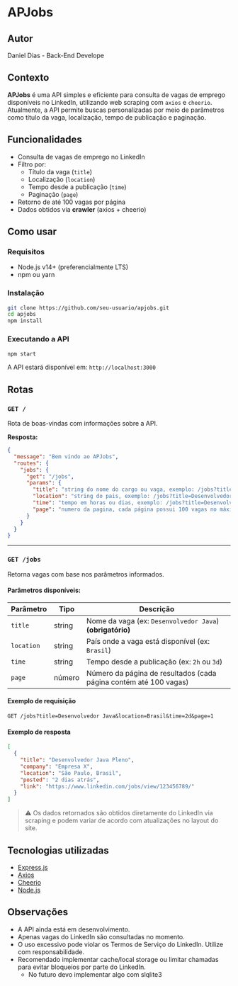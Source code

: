 # APJobs
## Autor

Daniel Dias - Back-End Develope

## Contexto

**APJobs** é uma API simples e eficiente para consulta de vagas de emprego disponíveis no LinkedIn, utilizando web scraping com `axios` e `cheerio`. Atualmente, a API permite buscas personalizadas por meio de parâmetros como título da vaga, localização, tempo de publicação e paginação.

## Funcionalidades

- Consulta de vagas de emprego no LinkedIn
- Filtro por:
  - Título da vaga (`title`)
  - Localização (`location`)
  - Tempo desde a publicação (`time`)
  - Paginação (`page`)
- Retorno de até 100 vagas por página
- Dados obtidos via **crawler** (axios + cheerio)

## Como usar

### Requisitos

- Node.js v14+ (preferencialmente LTS)
- npm ou yarn

### Instalação

```bash
git clone https://github.com/seu-usuario/apjobs.git
cd apjobs
npm install
```

### Executando a API

```bash
npm start
```

A API estará disponível em: `http://localhost:3000`

## Rotas

### `GET /`

Rota de boas-vindas com informações sobre a API.

**Resposta:**

```json
{
  "message": "Bem vindo ao APJobs",
  "routes": {
    "jobs": {
      "get": "/jobs",
      "params": {
        "title": "string do nome do cargo ou vaga, exemplo: /jobs?title=Desenvolvedor Java",
        "location": "string do pais, exemplo: /jobs?title=Desenvolvedor Java&location=Brasil",
        "time": "tempo em horas ou dias, exemplo: /jobs?title=Desenvolvedor Java&time=2h ou /jobs?title=Desenvolvedor Java&time=2d",
        "page": "numero da pagina, cada página possui 100 vagas no máximo, exemplo: /jobs?title=Desenvolvedor Java&page=1"
      }
    }
  }
}
```

---

### `GET /jobs`

Retorna vagas com base nos parâmetros informados.

#### Parâmetros disponíveis:

| Parâmetro | Tipo   | Descrição |
|----------|--------|-----------|
| `title`  | string | Nome da vaga (ex: `Desenvolvedor Java`) **(obrigatório)** |
| `location` | string | País onde a vaga está disponível (ex: `Brasil`) |
| `time` | string | Tempo desde a publicação (ex: `2h` ou `3d`) |
| `page` | número | Número da página de resultados (cada página contém até 100 vagas) |

#### Exemplo de requisição

```
GET /jobs?title=Desenvolvedor Java&location=Brasil&time=2d&page=1
```

#### Exemplo de resposta

```json
[
  {
    "title": "Desenvolvedor Java Pleno",
    "company": "Empresa X",
    "location": "São Paulo, Brasil",
    "posted": "2 dias atrás",
    "link": "https://www.linkedin.com/jobs/view/123456789/"
  }
]
```

> ⚠️ Os dados retornados são obtidos diretamente do LinkedIn via scraping e podem variar de acordo com atualizações no layout do site.

## Tecnologias utilizadas

- [Express.js](https://expressjs.com/)
- [Axios](https://axios-http.com/)
- [Cheerio](https://cheerio.js.org/)
- [Node.js](https://nodejs.org/)

## Observações

- A API ainda está em desenvolvimento.
- Apenas vagas do LinkedIn são consultadas no momento.
- O uso excessivo pode violar os Termos de Serviço do LinkedIn. Utilize com responsabilidade.
- Recomendado implementar cache/local storage ou limitar chamadas para evitar bloqueios por parte do LinkedIn. 
    - No futuro devo implementar algo com slqlite3